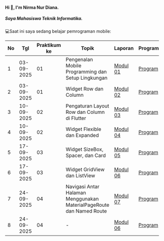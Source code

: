 #### Hi 👋, I'm Nirma Nur Diana. 
##### Saya Mahasiswa Teknik Informatika.

💻Saat ini saya sedang belajar pemrograman mobile:

| No  | Tgl       | Praktikum ke | Topik                                           | Laporan | Program |
| --- | ---------- | ------------ | ----------------------------------------------- | -------- | ----------- |
| 1   | 03-09-2025 | 01           | Pengenalan Mobile Programming dan Setup Lingkungan | [Modul 01](https://drive.google.com/file/d/1ip2rC2cWoh6SAw5m_U0A_imbGgmc5ZeI/view?usp=drivesdk) | [Program](https://github.com/Nrmadn/PraktikumMobile_Modul1) |
| 2   | 03-09-2025 | 01           | Widget Row dan Column                          | [Modul 02](https://drive.google.com/file/d/187oV8J1g105rsOBmaE2fqCQpc5eLKpkn/view?usp=drivesdk) | [Program](https://github.com/Nrmadn/PraktikumMobile_Modul2) |
| 3   | 10-09-2025 | 02           | Pengaturan Layout Row dan Column di Flutter    | [Modul 03](https://drive.google.com/file/d/1gq9Kcx3o6MHdYfCtod-y_MZBI5GMYuMV/view?usp=drivesdk) | [Program](https://github.com/Nrmadn/PraktikumMobile_Modul3) |
| 4   | 10-09-2025 | 02           | Widget Flexible dan Expanded                   | [Modul 04](https://drive.google.com/file/d/1goZAfNpTRCPRn55Sfn2POCR3EJQNjprC/view?usp=drivesdk) | [Program](https://github.com/Nrmadn/PraktikumMobile_Modul4) |
| 5   | 17-09-2025 | 03           | Widget SizeBox, Spacer, dan Card    | [Modul 05](https://drive.google.com/file/d/1v5Kqz0tmFmGJ-b6kNXjQnGFpN22e5P5j/view?usp=drivesdk) | [Program](https://github.com/Nrmadn/PraktikumMobile_Modul5) |
| 6   | 17-09-2025 | 03           | Widget GridView dan ListView        | [Modul 06](https://drive.google.com/file/d/1ug0KyD7QMym8s6DnuEcyF57TZQ1T_hJz/view?usp=drivesdk) | [Program](https://github.com/Nrmadn/PraktikumMobile_Modul6) |
| 7   | 24-09-2025 | 04           | Navigasi Antar Halaman Menggunakan MaterialPageRoute dan Named Route | [Modul 07](https://drive.google.com/file/d/1407b0QsRbv5GLocWg8D-un4MUmNfLp_U/view?usp=drivesdk) | [Program](https://github.com/Nrmadn/PraktikumMobile_Modul7) |
| 8   | 24-09-2025 | 04           | -       | [Modul 06]() | [Program]() |
